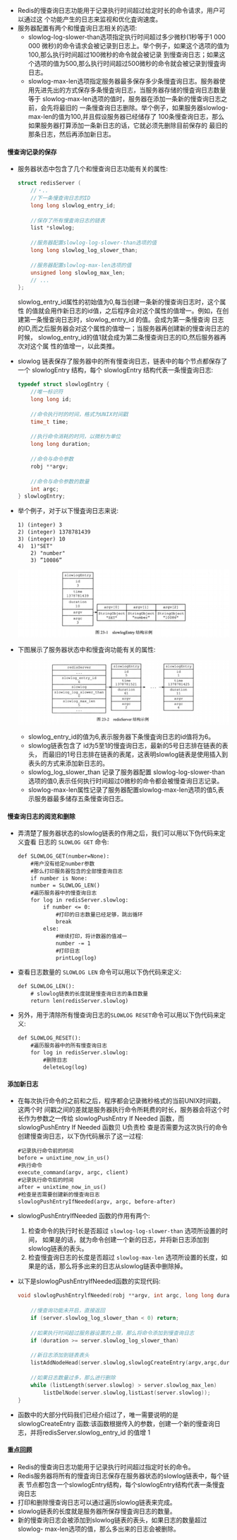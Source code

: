 * Redis的慢查询日志功能用于记录执行时间超过给定时长的命令请求，用户可以通过这 个功能产生的日志来监视和优化査询速度。
* 服务器配置有两个和慢査询日志相关的选项:
  * slowlog-log-slower-than选项指定执行时间超过多少微秒(1秒等于1 000 000 微秒)的命令请求会被记录到日志上。举个例子，如果这个选项的值为100,那么执行时间超过100微秒的命令就会被记录 到慢查询日志；如果这个选项的值为500,那么执行时间超过500微秒的命令就会被记录到慢査询日志。
  * slowlog-max-len选项指定服务器最多保存多少条慢査询日志。服务器使用先进先出的方式保存多条慢査询日志，当服务器存储的慢査询日志数量等于 slowlog-max-len选项的值时，服务器在添加一条新的慢查询日志之前，会先将最旧的 一条慢查询日志删除。举个例子，如果服务器slowlog-max-len的值为100,并且假设服务器已经储存了 100条慢查询日志，那么如果服务器打算添加一条新日志的话，它就必须先删除目前保存的 最旧的那条日志，然后再添加新日志。

#### 慢查询记录的保存

* 服务器状态中包含了几个和慢查询日志功能有关的属性:

  ```c
  struct redisServer (
      //・..
      //下一条慢查询日志的ID
      long long slowlog_entry_id;
  
      //保存了所有慢査询日志的链表
      list *slowlog;
  
      //服务器配置slowlog-log-slower-than选项的值
      long long slowlog_log_slower_than;
  
      //服务器配置slowlog-max-len选项的值 
      unsigned long slowlog_max_len;
      // ...
  };
  ```

  slowlog_entry_id属性的初始值为0,每当创建一条新的慢查询日志时，这个属性 的值就会用作新日志的id值，之后程序会对这个属性的值增一。例如，在创建第一条慢查询日志时，slowlog_entry_id 的值。会成为第一条慢查询 日志的ID,而之后服务器会对这个属性的值增一；当服务器再创建新的慢查询日志的时候， slowlog_entry_id的值1就会成为第二条慢查询日志的ID,然后服务器再次对这个属 性的值增一，以此类推。

* slowlog 链表保存了服务器中的所有慢查询日志，链表中的每个节点都保存了一个 slowlogEntry 结构，每个 slowlogEntry 结构代表一条慢査询日志:

  ```c
  typedef struct slowlogEntry {
      //唯一标识符
      long long id;
  
      //命令执行时的时间，格式为UNIX时间戳
      time_t time;
  
      //执行命令消耗的时冋，以微秒为单位
      long long duration;
  
      //命令与命令参数
      robj **argv;
  
      //命令与命令参数的数量
      int argc;
  } slowlogEntry;
  ```

* 举个例子，对于以下慢査询日志来说:

  ```
  1) (integer) 3
  2) (integer) 1378781439
  3) (integer) 10
  4)  1)"SET"
      2) "number"
      3) ”10086”
  ```

  ![image](./imgs/80.png)

* 下图展示了服务器状态中和慢査询功能有关的属性:

  ![image](./imgs/81.png)

  * slowlog_entry_id的值为6,表示服务器下条慢査询日志的id值将为6。
  * slowlog链表包含了 id为5至1的慢査询日志，最新的5号日志排在链表的表头， 而最旧的1号日志排在链表的表尾，这表明slowlog链表是使用插入到表头的方式来添加新日志的。
  * slowlog_log_slower_than 记录了服务器配置 slowlog-log-slower-than 选项的值0,表示任何执行时间超过0微秒的命令都会被慢查询日志记录。
  * slowlog-max-len属性记录了服务器配置slowlog-max-len选项的值5,表示服务器最多储存五条慢查询日志。

#### 慢查询日志的阅览和删除

* 弄清楚了服务器状态的slowlog链表的作用之后，我们可以用以下伪代码来定义査看 日志的 `SLOWLOG GET` 命令:

  ```
  def SLOWLOG_GET(number=None):
      #用户没有给定number参数
      #那么打印服务器包含的全部慢查询日志
      if number is None:
      number = SLOWLOG_LEN()
      #遍历服务器中的慢查询日志
      for log in redisServer.slowlog:
          if number <= 0:
              #打印的日志数量已经足够，跳出循环
              break
          else:
              #继续打印，将计数器的值减一
              number -= 1
              #打印日志 
              printLog(log)
  ```

* 查看日志数量的 `SLOWLOG LEN` 命令可以用以下伪代码来定义:

  ```
  def SLOWLOG_LEN():
      # slowlog链表的长度就是慢查询日志的条目数量
      return len(redisServer.slowlog)
  ```

* 另外，用于清除所有慢查询日志的`SLOWLOG RESET`命令可以用以下伪代码来定义:

  ```
  def SLOWLOG_RESET():
      #遍历服务器中的所有慢查询日志
      for log in redisServer.slowlog:
          #删除日志
          deleteLog(log)
  ```

#### 添加新日志

* 在每次执行命令的之前和之后，程序都会记录微秒格式的当前UNIX时间戳，这两个时 间戳之间的差就是服务器执行命令所耗费的时长，服务器会将这个时长作为参数之一传给 slowlogPushEntry If Needed 函数，而 slowlogPushEntry If Needed 函数贝 U负责检 查是否需要为这次执行的命令创建慢查询日志，以下伪代码展示了这一过程:

  ```
  #记录执行命令前的时间
  before = unixtime_now_in_us()
  #执行命令
  execute_command(argv, argc, client)
  #记录执行命令后的时间
  after = unixtime_now_in_us()
  #检查是否需要创建新的慢查询日志
  slowlogPushEntryIfNeeded(argv, argc, before-after)
  ```

* slowlogPushEntryIfNeeded 函数的作用有两个:
  1. 检查命令的执行时长是否超过 `slowlog-log-slower-than` 选项所设置的时间， 如果是的话，就为命令创建一个新的日志，并将新日志添加到slowlog链表的表头。
  2. 检査慢査询日志的长度是否超过 `slowlog-max-len` 选项所设置的长度，如果是的话，那么将多出来的日志从slowlog链表中删除掉。

* 以下是slowlogPushEntryIfNeeded函数的实现代码:

  ```c
  void slowlogPushEntrylfNeeded(robj **argv, int argc, long long duration) {
  
      //慢查询功能未开启，直接返回
      if (server.slowlog_log_slower_than < 0) return;
  
      //如果执行时间超过服务器设置的上限，那么将命令添加到慢查询日志
      if (duration >= server.slowlog_log_slower_than)
  
      //新日志添加到链表表头
      listAddNodeHead(server.slowlog,slowlogCreateEntry(argv,argc,duration));
  
      //如果日志数量过多，那么进行删除
      while (listLength(server.slowlog) > server.slowlog_max_len) 
          listDelNode(server.slowlog,listLast(server.slowlog));
  }
  ```

* 函数中的大部分代码我们已经介绍过了，唯一需要说明的是slowlogCreateEntry 函数:该函数根据传入的参数，创建一个新的慢查询日志，并将redisServer.slowlog_entry_id 的值增 1

#### 重点回顾

* Redis的慢查询日志功能用于记录执行时间超过指定时长的命令。
* Redis服务器将所有的慢査询日志保存在服务器状态的slowlog链表中，每个链表 节点都包含一个slowlogEntry结构，每个slowlogEntry结构代表一条慢査询日志
* 打印和删除慢查询日志可以通过遍历slowlog链表来完成。
* slowlog链表的长度就是服务器所保存慢査询日志的数量。
* 新的慢查询日志会被添加到slowlog链表的表头，如果日志的数量超过slowlog- max-len选项的值，那么多出来的日志会被删除。

 

